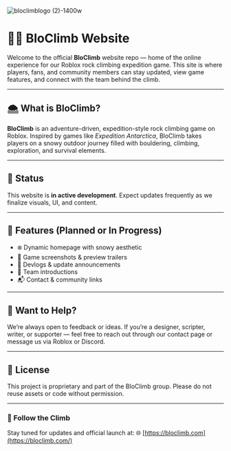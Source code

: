 ![bloclimblogo (2)-1400w](https://github.com/user-attachments/assets/85e7f221-e073-4461-a38a-43c38e102a81)

# 🧗‍♂️ BloClimb Website

Welcome to the official **BloClimb** website repo — home of the online experience for our Roblox rock climbing expedition game. This site is where players, fans, and community members can stay updated, view game features, and connect with the team behind the climb.

---

## 🌨 What is BloClimb?

**BloClimb** is an adventure-driven, expedition-style rock climbing game on Roblox. Inspired by games like *Expedition Antarctica*, BloClimb takes players on a snowy outdoor journey filled with bouldering, climbing, exploration, and survival elements.

---

## 🚧 Status

This website is **in active development**. Expect updates frequently as we finalize visuals, UI, and content.

---

## 📌 Features (Planned or In Progress)

- ❄️ Dynamic homepage with snowy aesthetic  
- 📸 Game screenshots & preview trailers  
- 📜 Devlogs & update announcements  
- 🧗 Team introductions  
- 📬 Contact & community links  

---

## 🤝 Want to Help?

We’re always open to feedback or ideas. If you’re a designer, scripter, writer, or supporter — feel free to reach out through our contact page or message us via Roblox or Discord.

---

## 📢 License

This project is proprietary and part of the BloClimb group. Please do not reuse assets or code without permission.

---

### 🔗 Follow the Climb
Stay tuned for updates and official launch at:
🌐 [https://bloclimb.com](https://bloclimb.com/)
